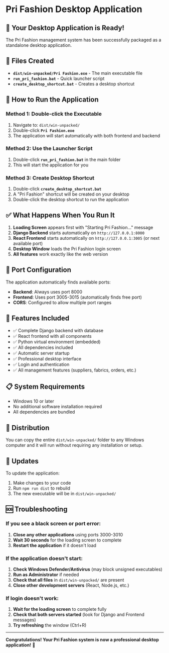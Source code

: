 # Pri Fashion Desktop Application

## 🎉 Your Desktop Application is Ready!

The Pri Fashion management system has been successfully packaged as a standalone desktop application.

## 📁 Files Created

- **`dist/win-unpacked/Pri Fashion.exe`** - The main executable file
- **`run_pri_fashion.bat`** - Quick launcher script
- **`create_desktop_shortcut.bat`** - Creates a desktop shortcut

## 🚀 How to Run the Application

### Method 1: Double-click the Executable
1. Navigate to: `dist/win-unpacked/`
2. Double-click **`Pri Fashion.exe`**
3. The application will start automatically with both frontend and backend

### Method 2: Use the Launcher Script
1. Double-click **`run_pri_fashion.bat`** in the main folder
2. This will start the application for you

### Method 3: Create Desktop Shortcut
1. Double-click **`create_desktop_shortcut.bat`**
2. A "Pri Fashion" shortcut will be created on your desktop
3. Double-click the desktop shortcut to run the application

## ✅ What Happens When You Run It

1. **Loading Screen** appears first with "Starting Pri Fashion..." message
2. **Django Backend** starts automatically on `http://127.0.0.1:8000`
3. **React Frontend** starts automatically on `http://127.0.0.1:3005` (or next available port)
4. **Desktop Window** loads the Pri Fashion login screen
5. **All features** work exactly like the web version

## 🔧 Port Configuration

The application automatically finds available ports:
- **Backend**: Always uses port 8000
- **Frontend**: Uses port 3005-3015 (automatically finds free port)
- **CORS**: Configured to allow multiple port ranges

## 🔧 Features Included

- ✅ Complete Django backend with database
- ✅ React frontend with all components
- ✅ Python virtual environment (embedded)
- ✅ All dependencies included
- ✅ Automatic server startup
- ✅ Professional desktop interface
- ✅ Login and authentication
- ✅ All management features (suppliers, fabrics, orders, etc.)

## 📋 System Requirements

- Windows 10 or later
- No additional software installation required
- All dependencies are bundled

## 🎯 Distribution

You can copy the entire `dist/win-unpacked/` folder to any Windows computer and it will run without requiring any installation or setup.

## 🔄 Updates

To update the application:
1. Make changes to your code
2. Run `npm run dist` to rebuild
3. The new executable will be in `dist/win-unpacked/`

## 🆘 Troubleshooting

### If you see a black screen or port error:
1. **Close any other applications** using ports 3000-3010
2. **Wait 30 seconds** for the loading screen to complete
3. **Restart the application** if it doesn't load

### If the application doesn't start:
1. **Check Windows Defender/Antivirus** (may block unsigned executables)
2. **Run as Administrator** if needed
3. **Check that all files** in `dist/win-unpacked/` are present
4. **Close other development servers** (React, Node.js, etc.)

### If login doesn't work:
1. **Wait for the loading screen** to complete fully
2. **Check that both servers started** (look for Django and Frontend messages)
3. **Try refreshing** the window (Ctrl+R)

---

**Congratulations! Your Pri Fashion system is now a professional desktop application!** 🎉
